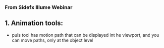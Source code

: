 ### From Sidefx Illume Webinar
## 1. Animation tools:
- puls tool has motion path that can be displayed int he viewport, and you can move paths, only at the object level
